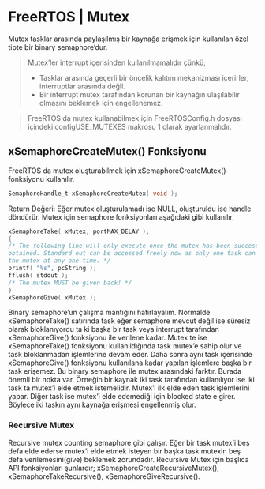 # FreeRTOS | Mutex

Mutex tasklar arasında paylaşılmış bir kaynağa erişmek için kullanılan özel tipte bir binary semaphore‘dur.


>  Mutex’ler interrupt içerisinden kullanılmamalıdır çünkü;
> - Tasklar arasında geçerli bir öncelik kalıtım mekanizması içerirler, interruptlar arasında değil.
> - Bir interrupt mutex tarafından korunan bir kaynağın ulaşılabilir olmasını beklemek için engellenemez.


> FreeRTOS da mutex kullanabilmek için FreeRTOSConfig.h dosyası içindeki configUSE_MUTEXES makrosu 1 olarak ayarlanmalıdır.
## xSemaphoreCreateMutex() Fonksiyonu
FreeRTOS da mutex oluşturabilmek için xSemaphoreCreateMutex() fonksiyonu kullanılır.
```c
SemaphoreHandle_t xSemaphoreCreateMutex( void );
```
Return Değeri: Eğer mutex oluşturulamadı ise NULL, oluşturuldu ise handle döndürür.
Mutex için semaphore fonksiyonları aşağıdaki gibi kullanılır.

```c
xSemaphoreTake( xMutex, portMAX_DELAY );
{
/* The following line will only execute once the mutex has been successfully
obtained. Standard out can be accessed freely now as only one task can have
the mutex at any one time. */
printf( "%s", pcString );
fflush( stdout );
/* The mutex MUST be given back! */
}
xSemaphoreGive( xMutex );
```

Binary semaphore’un çalışma mantığını hatırlayalım. Normalde xSemaphoreTake() satırında task eğer semaphore mevcut değil ise süresiz olarak bloklanıyordu ta ki başka bir task veya 
interrupt tarafından xSemaphoreGive() fonksiyonu ile verilene kadar. Mutex te ise xSemaphoreTake() fonksiyonu kullanıldığında task mutex’e sahip olur ve task bloklanmadan 
işlemlerine devam eder. Daha sonra aynı task içerisinde xSemaphoreGive() fonksiyonu kullanılana kadar yapılan işlemlere başka bir task erişemez. Bu binary semaphore ile mutex 
arasındaki farktır. Burada önemli bir nokta var. Örneğin bir kaynak iki task tarafından kullanılıyor ise iki task ta mutex’i elde etmek istemelidir. Mutex’i ilk elde eden task 
işlemlerini yapar. Diğer task ise mutex’i elde edemediği için blocked state e girer. Böylece iki taskın aynı kaynağa erişmesi engellenmiş olur.


### Recursive Mutex
Recursive mutex counting semaphore gibi çalışır. Eğer bir task mutex’i beş defa elde ederse mutex’i elde etmek isteyen bir başka task mutexin beş defa verilemesini(give) beklemek 
zorundadır. Recursive Mutex için başlıca API fonksiyonları şunlardır; xSemaphoreCreateRecursiveMutex(), xSemaphoreTakeRecursive(), xSemaphoreGiveRecursive().













